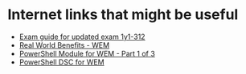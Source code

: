 # Internet links that might be useful 
- [Exam guide for updated exam 1y1-312](https://training.citrix.com/resources/Exam+Prep+Guides/312/1Y1-312_Exam_Preparation_Guide_v01.pdf)
- [Real World Benefits - WEM](https://www.youtube.com/watch?v=tFoacrvKOw8)
- [PowerShell Module for WEM - Part 1 of 3](https://msfreaks.wordpress.com/2017/12/19/powershell-module-for-citrix-wem-part-1-application-actions/)
- [PowerShell DSC for WEM](https://virtualdesktopdevops.github.io/CitrixWemDsc/)
